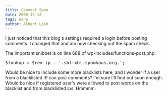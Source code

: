 ```yaml
---
title: Comment Spam
date: 2006-12-12
tags: none
author: Albert Lash
---
```

I just noticed that this blog's settings required a login before posting comments. I changed that and am now checking out the  spam check.

The important snibbet is on line 688 of wp-includes/functions-post.php:

<pre>$lookup = $rev_ip . '.sbl-xbl.spamhaus.org.';</pre>

Would be nice to include some more blacklists here, and I wonder if a user from a blacklisted IP can post comments? I'm sure I'll find out soon enough. Would be nice if registered user's were allowed to post words on the blacklist and from blacklisted ips. Hmmmm.

